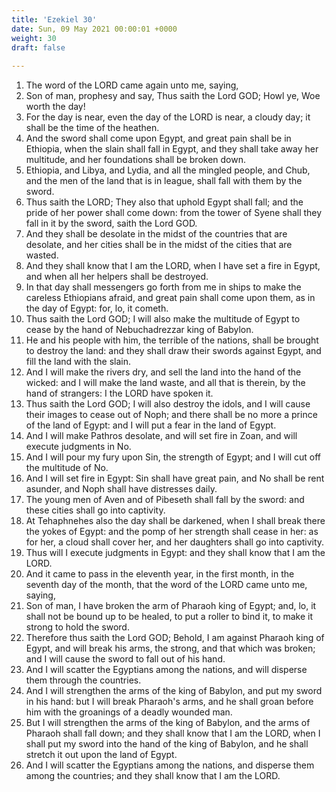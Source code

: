```yaml
---
title: 'Ezekiel 30'
date: Sun, 09 May 2021 00:00:01 +0000
weight: 30
draft: false
  
---
```


1. The word of the LORD came again unto me, saying,
2. Son of man, prophesy and say, Thus saith the Lord GOD; Howl ye, Woe worth the day!
3. For the day is near, even the day of the LORD is near, a cloudy day; it shall be the time of the heathen.
4. And the sword shall come upon Egypt, and great pain shall be in Ethiopia, when the slain shall fall in Egypt, and they shall take away her multitude, and her foundations shall be broken down.
5. Ethiopia, and Libya, and Lydia, and all the mingled people, and Chub, and the men of the land that is in league, shall fall with them by the sword.
6. Thus saith the LORD; They also that uphold Egypt shall fall; and the pride of her power shall come down: from the tower of Syene shall they fall in it by the sword, saith the Lord GOD.
7. And they shall be desolate in the midst of the countries that are desolate, and her cities shall be in the midst of the cities that are wasted.
8. And they shall know that I am the LORD, when I have set a fire in Egypt, and when all her helpers shall be destroyed.
9. In that day shall messengers go forth from me in ships to make the careless Ethiopians afraid, and great pain shall come upon them, as in the day of Egypt: for, lo, it cometh.
10. Thus saith the Lord GOD; I will also make the multitude of Egypt to cease by the hand of Nebuchadrezzar king of Babylon.
11. He and his people with him, the terrible of the nations, shall be brought to destroy the land: and they shall draw their swords against Egypt, and fill the land with the slain.
12. And I will make the rivers dry, and sell the land into the hand of the wicked: and I will make the land waste, and all that is therein, by the hand of strangers: I the LORD have spoken it.
13. Thus saith the Lord GOD; I will also destroy the idols, and I will cause their images to cease out of Noph; and there shall be no more a prince of the land of Egypt: and I will put a fear in the land of Egypt.
14. And I will make Pathros desolate, and will set fire in Zoan, and will execute judgments in No.
15. And I will pour my fury upon Sin, the strength of Egypt; and I will cut off the multitude of No.
16. And I will set fire in Egypt: Sin shall have great pain, and No shall be rent asunder, and Noph shall have distresses daily.
17. The young men of Aven and of Pibeseth shall fall by the sword: and these cities shall go into captivity.
18. At Tehaphnehes also the day shall be darkened, when I shall break there the yokes of Egypt: and the pomp of her strength shall cease in her: as for her, a cloud shall cover her, and her daughters shall go into captivity.
19. Thus will I execute judgments in Egypt: and they shall know that I am the LORD.
20. And it came to pass in the eleventh year, in the first month, in the seventh day of the month, that the word of the LORD came unto me, saying,
21. Son of man, I have broken the arm of Pharaoh king of Egypt; and, lo, it shall not be bound up to be healed, to put a roller to bind it, to make it strong to hold the sword.
22. Therefore thus saith the Lord GOD; Behold, I am against Pharaoh king of Egypt, and will break his arms, the strong, and that which was broken; and I will cause the sword to fall out of his hand.
23. And I will scatter the Egyptians among the nations, and will disperse them through the countries.
24. And I will strengthen the arms of the king of Babylon, and put my sword in his hand: but I will break Pharaoh's arms, and he shall groan before him with the groanings of a deadly wounded man.
25. But I will strengthen the arms of the king of Babylon, and the arms of Pharaoh shall fall down; and they shall know that I am the LORD, when I shall put my sword into the hand of the king of Babylon, and he shall stretch it out upon the land of Egypt.
26. And I will scatter the Egyptians among the nations, and disperse them among the countries; and they shall know that I am the LORD.
